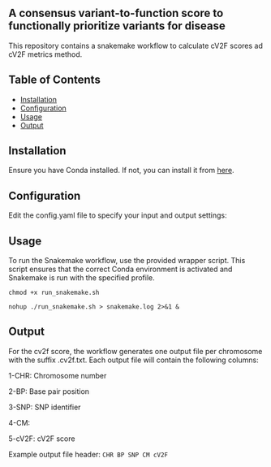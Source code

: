 ## A consensus variant-to-function score to functionally prioritize variants for disease

This repository contains a snakemake workflow to calculate cV2F scores ad cV2F metrics method.



## Table of Contents

- [Installation](#installation)
- [Configuration](#configuration)
- [Usage](#usage)
- [Output](#output)

## Installation

Ensure you have Conda installed. If not, you can install it from [here](https://docs.conda.io/projects/conda/en/latest/user-guide/install/index.html).

## Configuration

Edit the config.yaml file to specify your input and output settings:

## Usage

To run the Snakemake workflow, use the provided wrapper script. This script ensures that the correct Conda environment is activated and Snakemake is run with the specified profile.

`chmod +x run_snakemake.sh`

`nohup ./run_snakemake.sh > snakemake.log 2>&1 &`

## Output

For the cv2f score, the workflow generates one output file per chromosome with the suffix .cv2f.txt. Each output file will contain the following columns:

1-CHR: Chromosome number

2-BP: Base pair position

3-SNP: SNP identifier

4-CM: 

5-cV2F: cV2F score


Example output file header:
`CHR BP SNP CM cV2F`

